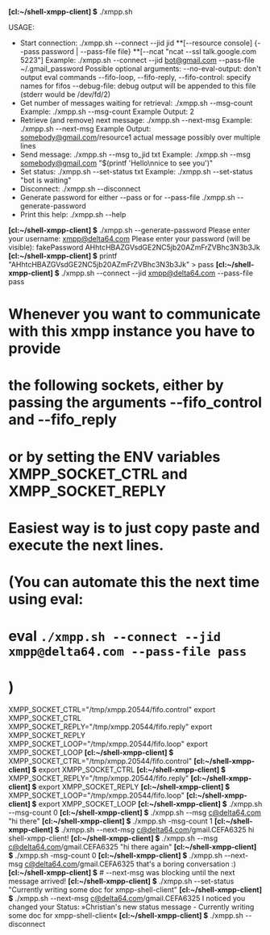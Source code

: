 **[cl:~/shell-xmpp-client] $** ./xmpp.sh 



USAGE:
* Start connection:
	./xmpp.sh --connect --jid jid **[--resource console] {--pass password | --pass-file file} **[--ncat "ncat --ssl talk.google.com 5223"]
	Example: ./xmpp.sh --connect --jid bot@gmail.com --pass-file ~/.gmail_password
	  Possible optional arguments:
	    --no-eval-output: don't output eval commands
	    --fifo-loop, --fifo-reply, --fifo-control: specify names for fifos
	    --debug-file: debug output will be appended to this file (stderr would be /dev/fd/2)
* Get number of messages waiting for retrieval:
	./xmpp.sh --msg-count
	Example: ./xmpp.sh --msg-count
    Example Output:
      2
* Retrieve (and remove) next message:
	./xmpp.sh --next-msg
	Example: ./xmpp.sh --next-msg
    Example Output:
      somebody@gmail.com/resource1
      actual message
      possibly over multiple lines
* Send message:
	./xmpp.sh --msg to_jid txt
	Example: ./xmpp.sh --msg somebody@gmail.com "$(printf 'Hello\nnice to see you')"
* Set status:
	./xmpp.sh --set-status txt
	Example: ./xmpp.sh --set-status "bot is waiting"
* Disconnect:
  ./xmpp.sh --disconnect
* Generate password for either --pass or for --pass-file
	./xmpp.sh --generate-password
* Print this help:
	./xmpp.sh --help


**[cl:~/shell-xmpp-client] $** ./xmpp.sh --generate-password
Please enter your username: xmpp@delta64.com
Please enter your password (will be visible): fakePassword
AHhtcHBAZGVsdGE2NC5jb20AZmFrZVBhc3N3b3Jk
**[cl:~/shell-xmpp-client] $** printf "AHhtcHBAZGVsdGE2NC5jb20AZmFrZVBhc3N3b3Jk" > pass
**[cl:~/shell-xmpp-client] $** ./xmpp.sh --connect --jid xmpp@delta64.com --pass-file pass
# Whenever you want to communicate with this xmpp instance you have to provide
# the following sockets, either by passing the arguments --fifo_control and --fifo_reply
# or by setting the ENV variables XMPP_SOCKET_CTRL and XMPP_SOCKET_REPLY
# Easiest way is to just copy paste and execute the next lines.
# (You can automate this the next time using eval: 
# eval `./xmpp.sh --connect --jid xmpp@delta64.com --pass-file pass`
# )
XMPP_SOCKET_CTRL="/tmp/xmpp.20544/fifo.control"
export XMPP_SOCKET_CTRL
XMPP_SOCKET_REPLY="/tmp/xmpp.20544/fifo.reply"
export XMPP_SOCKET_REPLY
XMPP_SOCKET_LOOP="/tmp/xmpp.20544/fifo.loop"
export XMPP_SOCKET_LOOP
**[cl:~/shell-xmpp-client] $** XMPP_SOCKET_CTRL="/tmp/xmpp.20544/fifo.control"
**[cl:~/shell-xmpp-client] $** export XMPP_SOCKET_CTRL
**[cl:~/shell-xmpp-client] $** XMPP_SOCKET_REPLY="/tmp/xmpp.20544/fifo.reply"
**[cl:~/shell-xmpp-client] $** export XMPP_SOCKET_REPLY
**[cl:~/shell-xmpp-client] $** XMPP_SOCKET_LOOP="/tmp/xmpp.20544/fifo.loop"
**[cl:~/shell-xmpp-client] $** export XMPP_SOCKET_LOOP
**[cl:~/shell-xmpp-client] $** ./xmpp.sh --msg-count
0
**[cl:~/shell-xmpp-client] $** ./xmpp.sh --msg c@delta64.com "hi there"
**[cl:~/shell-xmpp-client] $** ./xmpp.sh -msg-count
1
**[cl:~/shell-xmpp-client] $** ./xmpp.sh --next-msg
c@delta64.com/gmail.CEFA6325
hi shell-xmpp-client!
**[cl:~/shell-xmpp-client] $** ./xmpp.sh --msg c@delta64.com/gmail.CEFA6325 "hi there again"
**[cl:~/shell-xmpp-client] $** ./xmpp.sh -msg-count
0
**[cl:~/shell-xmpp-client] $** ./xmpp.sh --next-msg
c@delta64.com/gmail.CEFA6325
that's a boring conversation
:)
**[cl:~/shell-xmpp-client] $** # --next-msg was blocking until the next message arrived!
**[cl:~/shell-xmpp-client] $** ./xmpp.sh --set-status "Currently writing some doc for xmpp-shell-client"
**[cl:~/shell-xmpp-client] $** ./xmpp.sh --next-msg
c@delta64.com/gmail.CEFA6325
I noticed you changed your Status:
»Christian's new status message - Currently writing some doc for xmpp-shell-client«
**[cl:~/shell-xmpp-client] $** ./xmpp.sh --disconnect

